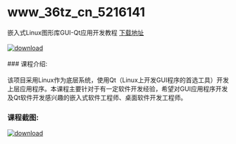 # www_36tz_cn_5216141
嵌入式Linux图形库GUI-Qt应用开发教程
[下载地址](http://www.36tz.cn/article/5216141 "下载地址")
<br/></br>[![download](http://36tz.cn/muke_img/2020_11_2-42.png "下载地址")](http://www.36tz.cn/article/5216141 "下载地址")
<br/></br>### 课程介绍:<br/></br>该项目采用Linux作为底层系统，使用Qt（Linux上开发GUI程序的首选工具）开发上层应用程序。本课程主要针对于有一定软件开发经验，希望对GUI应用程序开发及Qt软件开发感兴趣的嵌入式软件工程师、桌面软件开发工程师。

### 课程截图:
[![download](http://36tz.cn/muke_img/2020_11_1-43.png "下载地址")](http://www.36tz.cn/article/5216141 "下载地址")
